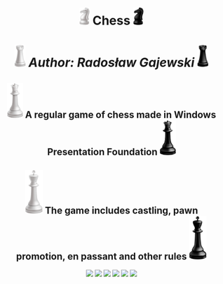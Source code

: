 <div align="center">

<h1> <img height="40" src="/Chess/images/WhiteKnight.png"/> Chess <img height="40" src="/Chess/images/BlackKnight.png"/> </h1> 

<h1> <img height="50" src="/Chess/images/WhiteRook.png"/> <i>Author: Radosław Gajewski</i> <img height="50" src="/Chess/images/BlackRook.png"/> </h1> 

<h2> <img height="80" src="/Chess/images/WhiteQueen.png"/> A regular game of chess made in Windows Presentation Foundation <img height="80" src="/Chess/images/BlackQueen.png"/> </h2>

<h2> <img height="100" src="/Chess/images/WhiteKing.png"/> The game includes castling, pawn promotion, en passant and other rules <img height="100" src="/Chess/images/BlackKing.png"/> </h2>

<img width="31%" src="https://github.com/user-attachments/assets/076c337c-ef13-482d-8926-9c5dfdee34ed" /> 
<img width="31%" src="https://github.com/user-attachments/assets/be7afc13-417b-4835-82b8-6f851b8742b8" /> 
<img width="31%" src="https://github.com/user-attachments/assets/cb34ee4d-8ef7-43b7-8016-64b49d497132" /> 

<img width="31%" src="https://github.com/user-attachments/assets/2ada2e65-9c85-44f1-8fc5-aa3b98574f34" /> 
<img width="31%" src="https://github.com/user-attachments/assets/761bc7fb-24c5-439a-b07c-fddbe3cd86c4" />
<img width="31%" src="https://github.com/user-attachments/assets/f55f1fd2-a810-43d1-967b-6d50c7c404fe" />

</div>
